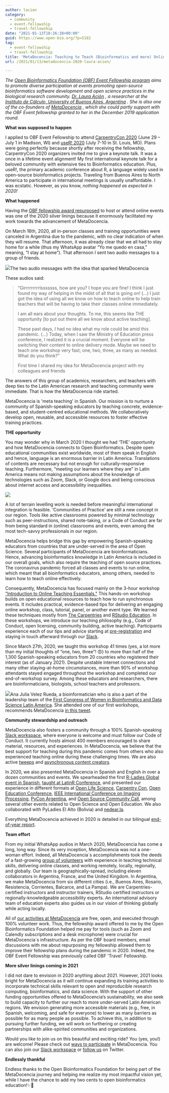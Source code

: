 ```yaml
---
author: lacion
category:
  - community
  - event-fellowship
  - travel-fellowship
date: "2021-01-13T18:26:38+00:00"
guid: https://www.open-bio.org/?p=5182
tag:
  - event-fellowship
  - travel-fellowship
title: 'MetaDocencia: Teaching to Teach (Bioinformatics and more) Online in Spanish'
url: /2021/01/13/metadocencia-2020-laura-acion/

---
```

_The_ [_Open Bioinformatics Foundation (OBF) Event Fellowship program_](/obf-hugo-test/travel-awards) _aims to promote diverse participation at events promoting open-source bioinformatics software development and open science practices in the biological research community._ [_Dr. Laura Ación_](http://lacion.rbind.io) _, a researcher at the_ [_Instituto de Cálculo, University of Buenos Aires, Argentina_](http://www.ic.fcen.uba.ar/en/) _. She is also one of the co-founders of_ [_MetaDocencia_](https://www.metadocencia.org/en/) _, which she could partly support with the OBF Event fellowship granted to her in the December 2019 application round._

**What was supposed to happen**

I applied to OBF Event Fellowship to attend [CarpentryCon 2020](https://2020.carpentrycon.org/) (June 29 – July 1 in Madison, WI) and [useR! 2020](https://user2020.r-project.org/) (July 7-10 in St. Louis, MO). Plans were going perfectly because shortly after receiving the fellowship, CarpentryCon 2020 organizers invited me to give a keynote talk. It was a once in a lifetime event alignment! My first international keynote talk for a beloved community with extensive ties to Bioinformatics education. Plus, useR!, the primary academic conference about R, a language widely used in open-source bioinformatics projects. Traveling from Buenos Aires to North America to participate in international meetings is usually unaffordable. I was ecstatic. However, as you know, _nothing happened as expected in 2020!_

**What happened**

Having the [OBF fellowship award repurposed](/obf-hugo-test/2020/03/13/obf-travel-fellowships-update-in-light-of-the-coronavirus-covid-19-%ef%bb%bf/) to host or attend online events was one of the 2020 silver linings because it enormously facilitated my work towards the advancement of MetaDocencia.

On March 16th, 2020, all in-person classes and training opportunities were canceled in Argentina due to the pandemic, with no clear indication of when they will resume. That afternoon, it was already clear that we all had to stay home for a while (thus my WhatsApp avatar “Yo me quedo en casa,” meaning, “I stay at home”). That afternoon I sent two audio messages to a group of friends.

![](https://lh3.googleusercontent.com/xivJ7lanRnTpFzn0kxeUV4BsUlQNiXLAEIKNsgk54mlrnlsh5PfOJNCodoX6PQkgw_rg_YS73E-1Suc9Gw1Ub_qbVyXdaklbjpOfIkn8YKsgPRY-i933uEibSfX-79tPyEUMezZ3)The two audio messages with the idea that sparked MetaDocencia

These audios said:

> “Girrrrrrrrrlsssssss, how are you? I hope you are fine! I think I just found my way of helping in the midst of all that is going on! (...) I just got the idea of using all we know on how to teach online to help train teachers that will be having to take their classes online immediately.
>
> I am all ears about your thoughts. To me, this seems like THE opportunity \[to put out there all we know about active teaching\].
>
> These past days, I had no idea what my role could be amid this pandemic. (…) Today, when I saw the Ministry of Education press conference, I realized it is a crucial moment. Everyone will be switching their content to online delivery mode. Maybe we need to teach one workshop very fast; one, two, three, as many as needed. What do you think?”
>
> First time I shared my idea for MetaDocencia project with my colleagues and friends

The answers of this group of academics, researchers, and teachers with deep ties to the Latin American research and teaching community were immediate. That is how the MetaDocencia ride started.

MetaDocencia is 'meta teaching' in Spanish. Our mission is to nurture a community of Spanish-speaking educators by teaching concrete, evidence-based, and student-centred educational methods. We collaboratively develop open, reusable, and accessible resources to foster effective training practices.

**THE opportunity**

You may wonder why in March 2020 I thought we had ‘THE’ opportunity and how MetaDocencia connects to Open Bioinformatics. Despite open educational communities exist worldwide, most of them speak in English and hence, language is an enormous barrier in Latin America. Translations of contents are necessary but not enough for culturally-responsive teaching. Furthermore, “meeting our learners where they are” in Latin America means not making assumptions about the knowledge of technologies such as Zoom, Slack, or Google docs and being conscious about internet access and accessibility inequalities.

![](https://lh3.googleusercontent.com/2QEg6VTLLSP_SB-fArIDmobOcLOD-yeaJgxv5w9M7HWljj_TIrzmy1ohPGiGjc3OPujDh-e2e_SwwvT6Cy_ZcPXyZIDD2tw8YfEDCoGSGLWfML9EC5_dUwl4ljhLUqtlGIC_dQPA)

A lot of terrain levelling work is needed before meaningful international integration is feasible. ‘Communities of Practice’ are still a new concept in our region. Tools like active classrooms powered by minimal technology such as peer-instructions, shared note-taking, or a Code of Conduct are far from being standard in (online) classrooms and events, even among the most tech-savvy professionals in our region.

MetaDocencia helps bridge this gap by empowering Spanish-speaking educators from countries that are under-served in the area of Open Science. Several participants of MetaDocencia are bioinformaticians. Hence, advancing bioinformatics knowledge in Latin America is included in our overall goals, which also require the teaching of open source practices. The coronavirus pandemic forced all classes and events to run online, which meant that all bioinformatics educators, among others, needed to learn how to teach online effectively.

Consequently, MetaDocencia has focused mainly on the 3-hour workshop [”Introduction to Online Teaching Essentials.”](https://www.metadocencia.org/cursos/abc-online/intro-abc/) This hands-on workshop builds on open educational resources to teach how to run synchronous events. It includes practical, evidence-based tips for delivering an engaging online workshop, class, tutorial, panel, or another event type. We learned these techniques mostly from [The Carpentries](https://carpentries.org/) and [RStudio Education](https://education.rstudio.com/trainers/). In these workshops, we introduce our teaching philosophy (e.g., Code of Conduct, open licensing, community building, active teaching). Participants experience each of our tips and advice starting at [pre-registration](https://docs.google.com/forms/d/e/1FAIpQLSddnptIAMdRgJYH0Vm6cNrk63x5f969Rd4pbuoGKmDgN02xFw/viewform) and staying in touch afterward through our [Slack](https://join.slack.com/t/metadocencia/shared_invite/zt-ek8a0rup-MQB_5qUKhr9zIGKQAUImXA).

Since March 27th, 2020, we taught this workshop 41 times (yes, a lot more than my initial thoughts of “one, two, three”! 😍) to more than half of the 1,300 Spanish-speaking educators from 20 countries who registered their interest (as of January 2021). Despite unstable internet connections and many other staying-at-home circumstances, more than 90% of workshop attendants stayed engaged throughout the workshop and completed our end-of-workshop survey. Among these educators and researchers, there are bioinformaticians, biologists, school teachers and professors.

![](https://lh5.googleusercontent.com/-mIXgExEqQfuVu8pTnzl4sPxFlrESQKEdwznnsAmIAROBzOBTknMZ4KOZ2t4-GjQJgpitAHG9tFrOrttoDlYtqi78dgRepvXhz88HnQW9uf_v9LPNR9FBS22CjN-CwmSDETx80gS)Ana Julia Velez Rueda, a bioinformatician who is also a part of the leadership team of the [First Congress of Women in Bioinformatics and Data Science Latin America](https://womenbioinfodatascla.github.io/index.html). She attended one of our first workshops, recommends MetaDocencia [in this tweet](https://twitter.com/AnaJuliaVelezR1/status/1249183711532285952).

**Community stewardship and outreach**

MetaDocencia also fosters a community through a 100% Spanish-speaking [Slack workspace](https://join.slack.com/t/metadocencia/shared_invite/zt-ek8a0rup-MQB_5qUKhr9zIGKQAUImXA), where everyone is welcome and must follow our Code of Conduct. It currently hosts almost 400 members encouraged to share material, resources, and experiences. In MetaDocencia, we believe that the best support for teaching during this pandemic comes from others who also experienced teaching online during these challenging times. We are also active [tweeps](https://twitter.com/metadocencia) and [asynchronous content creators](https://www.metadocencia.org/).

In 2020, we also presented MetaDocencia in Spanish and English in over a dozen communities and events. We spearheaded the first [R-Ladies Global event in Spanish](https://blog.rladies.org/post/spanishmetameetup/), [taught at LatinR Conference](https://twitter.com/metadocencia/status/1326540189020254208), and presented our experience in different formats at [Open Life Science](https://twitter.com/metadocencia/status/1329073374962868225), [Carpentry Con](https://twitter.com/metadocencia/status/1326180815643025408), [Open Education Conference](https://twitter.com/metadocencia/status/1329416637171298304), [IEEE International Conference on Imaging Processing](https://twitter.com/metadocencia/status/1327264959059824645), [PyCon Argentina](https://twitter.com/metadocencia/status/1328660907065425920), and [Open Source Community Call](https://twitter.com/metadocencia/status/1327627850321686531), among several other events related to Open Science and Open Education. We also collaborated with PyLadies El Alto (Bolivia) and [nedear.la](https://twitter.com/metadocencia/status/1330885062611456002).

Everything MetaDocencia achieved in 2020 is detailed in our bilingual [end-of-year report](https://www.metadocencia.org/en/post/reporte-2020/).

**Team effort**

From my initial WhatsApp audios in March 2020, MetaDocencia has come a long, long way. Since its very inception, MetaDocencia was not a one-woman effort. Indeed, all MetaDocencia´s accomplishments took the deeds of a fast-growing [group of volunteers](https://www.metadocencia.org/en/#equipo) with experience in teaching technical skills, delivering online classes, and working remotely, locally, regionally, and globally. Our team is geographically-spread, including eleven collaborators in Argentina, France, and the United Kingdom. In Argentina, we make MetaDocencia from six different cities (i.e., Buenos Aires, Rosario, Resistencia, Corrientes, Balcarce, and La Pampa). We are Carpentries-certified instructors and instructor trainers, RStudio certified instructors or regionally-knowledgeable accessibility experts. An international advisory team of education experts also guides us in our vision of thinking globally while acting locally.

All of [our activities at MetaDocencia](https://github.com/MetaDocencia) are free, open, and executed through 100% volunteer work. Thus, the fellowship award offered to me by the Open Bioinformatics Foundation helped me pay for tools (such as Zoom and Calendly subscriptions and a desk microphone) were crucial for MetaDocencia´s infrastructure. As per the OBF board members, email discussions with me about repurposing my fellowship allowed them to improve their fellowship plans during the pandemic in 2020. Indeed, the OBF Event Fellowship was previously called OBF 'Travel' Fellowship.

**More silver linings coming in 2021**

I did not dare to envision in 2020 anything about 2021. However, 2021 looks bright for MetaDocencia as it will continue expanding its training activities to incorporate technical skills relevant to open and reproducible research computing, bioinformatics, and data science. With the support of other funding opportunities offered to MetaDocencia’s sustainability, we also seek to build capacity to further our reach to more under-served Latin American regions. We envision generating more accessible materials (e.g., free, in Spanish, welcoming, and safe for everyone) to lower as many barriers as possible for as many people as possible. To achieve this, in addition to pursuing further funding, we will work on furthering or creating partnerships with alike-spirited communities and organizations.

Would you like to join us on this beautiful and exciting ride? You (yes, you!) are welcome! Please check out [ways to participate](https://www.metadocencia.org/post/como-colaborar/) in MetaDocencia. You can also join our [Slack workspace](https://join.slack.com/t/metadocencia/shared_invite/zt-ek8a0rup-MQB_5qUKhr9zIGKQAUImXA) or [follow us](https://twitter.com/metadocencia) on Twitter.

**Endlessly thankful**

Endless thanks to the Open Bioinformatics Foundation for being part of the MetaDocencia journey and helping me realize my most impactful vision yet, while I have the chance to add my two cents to open bioinformatics education!✨🌈
